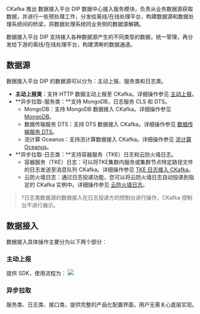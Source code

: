 CKafka 推出 数据接入平台 DIP 数据中心接入服务模块，负责从业务数据源获取数据，并进行一些预处理工作，分发给离线/在线处理平台，构建数据源和数据处理系统间的桥梁，将数据处理系统同业务侧的数据源解耦。

数据接入平台 DIP 支持接入各种数据源产生的不同类型的数据，统一管理，再分发给下游的离线/在线处理平台，构建清晰的数据通道。

## 数据源

数据接入平台 DIP 的数据源可以分为：主动上报、服务类和日志类。

- **主动上报类**：支持 HTTP 数据主动上报至 CKafka。详细操作参见 [主动上报](https://cloud.tencent.com/document/product/597/66017)。
- **异步拉取-服务类：**支持 MongoDB，日志服务 CLS 和 DTS。
  - MongoDB：支持 MongoDB 数据接入 CKafka。详细操作参见 [MongoDB](https://cloud.tencent.com/document/product/597/66018)。
  - 数据传输服务 DTS：支持 DTS 数据接入 CKafka。详细操作参见 [数据传输服务 DTS](https://cloud.tencent.com/document/product/597/67389)。
  - 流计算 Oceanus：支持流计算数据接入 CKafka。详细操作参见 [流计算 Oceanus](https://cloud.tencent.com/document/product/597/60968)。
- **异步拉取-日志类：**支持容器服务（TKE）日志和云防火墙日志。
  - 容器服务（TKE）日志：可以将TKE集群内服务或集群节点特定路径文件的日志发送至消息队列 CKafka。详细操作参见 [TKE 日志接入 CKafka](https://cloud.tencent.com/document/product/597/65777)。
  - 云防火墙日志：通过日志投递功能，您可以将云防火墙日志自动投递到指定的 CKafka 实例中。详细操作参见 [云防火墙日志](https://cloud.tencent.com/document/product/597/68415)。

> ?日志类数据源的数据接入在日志投递方的控制台进行操作，CKafka 控制台不进行展示。



## 数据接入

数据接入具体操作主要分为以下两个部分：

### 主动上报

提供 SDK，使用流程为：
![](https://qcloudimg.tencent-cloud.cn/raw/1e6792185d7c1f8bd135cd6df1e3965a.png)

### 异步拉取

服务类、日志类、接口类，提供完整的产品化配置界面，用户无需关心底层实现。
